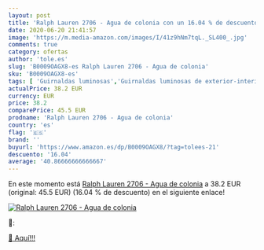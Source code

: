 ```yaml
---
layout: post
title: 'Ralph Lauren 2706 - Agua de colonia con un 16.04 % de descuento'
date: 2020-06-20 21:41:57
image: 'https://m.media-amazon.com/images/I/41z9hNm7tqL._SL400_.jpg'
comments: true
category: ofertas
author: 'tole.es'
slug: 'B0009OAGX8-es Ralph Lauren 2706 - Agua de colonia'
sku: 'B0009OAGX8-es'
tags: [ 'Guirnaldas luminosas','Guirnaldas luminosas de exterior-interior','Iluminación','agua','colonia','de', ]
actualPrice: 38.2 EUR
currency: EUR
price: 38.2
comparePrice: 45.5 EUR
prodname: 'Ralph Lauren 2706 - Agua de colonia'
country: 'es'
flag: '🇪🇸'
brand: ''
buyurl: 'https://www.amazon.es/dp/B0009OAGX8/?tag=tolees-21'
descuento: '16.04'
average: '40.86666666666667'
---
```


En este momento está [Ralph Lauren 2706 - Agua de colonia](https://www.amazon.es/dp/B0009OAGX8/?tag=tolees-21) a 38.2 EUR (original: 45.5 EUR) (16.04 %  de descuento) en el siguiente enlace!

[![Ralph Lauren 2706 - Agua de colonia](https://m.media-amazon.com/images/I/41z9hNm7tqL._SL400_.jpg)](https://www.amazon.es/dp/B0009OAGX8/?tag=tolees-21)

🔎:


[🛒 Aquí!!!](https://www.amazon.es/dp/B0009OAGX8/?tag=tolees-21)
